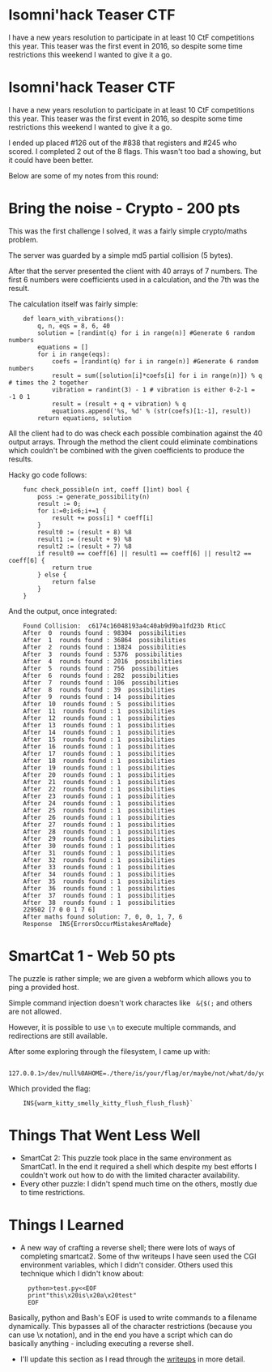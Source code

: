 # Isomni'hack Teaser CTF

I have a new years resolution to participate in at least 10 CtF competitions this year. This teaser was the first event in 2016, so despite some time restrictions this weekend I wanted to give it a go.


# Isomni'hack Teaser CTF

I have a new years resolution to participate in at least 10 CtF competitions
this year. This teaser was the first event in 2016, so despite some time restrictions
this weekend I wanted to give it a go.

I ended up placed #126 out of the #838 that registers and #245 who scored. I completed
2 out of the 8 flags. This wasn't too bad a showing, but it could have been better.

Below are some of my notes from this round:

# Bring the noise - Crypto - 200 pts 

This was the first challenge I solved, it was a fairly simple crypto/maths 
problem.

The server was guarded by a simple md5 partial collision (5 bytes).

After that the server presented the client with 40 arrays of 7 numbers. The first
6 numbers were coefficients used in a calculation, and the 7th was the result.

The calculation itself was fairly simple:

        def learn_with_vibrations():
            q, n, eqs = 8, 6, 40
            solution = [randint(q) for i in range(n)] #Generate 6 random numbers
            equations = []
            for i in range(eqs):
                coefs = [randint(q) for i in range(n)] #Generate 6 random numbers
                result = sum([solution[i]*coefs[i] for i in range(n)]) % q # times the 2 together
                vibration = randint(3) - 1 # vibration is either 0-2-1 =  -1 0 1
                result = (result + q + vibration) % q 
                equations.append('%s, %d' % (str(coefs)[1:-1], result))
            return equations, solution
   
All the client had to do was check each possible combination against the 40 output
arrays. Through the method the client could eliminate combinations which couldn't
be combined with the given coefficients to produce the results.

Hacky go code follows:

        func check_possible(n int, coeff []int) bool {
            poss := generate_possibility(n) 
            result := 0;
            for i:=0;i<6;i+=1 {
                result += poss[i] * coeff[i]
            }
            result0 := (result + 8) %8
            result1 := (result + 9) %8
            result2 := (result + 7) %8
            if result0 == coeff[6] || result1 == coeff[6] || result2 == coeff[6] {
                return true
            } else {
                return false
            } 
        }

And the output, once integrated:

        Found Collision:  c6174c16048193a4c40ab9d9ba1fd23b RticC
        After  0  rounds found : 98304  possibilities
        After  1  rounds found : 36864  possibilities
        After  2  rounds found : 13824  possibilities
        After  3  rounds found : 5376  possibilities
        After  4  rounds found : 2016  possibilities
        After  5  rounds found : 756  possibilities
        After  6  rounds found : 282  possibilities
        After  7  rounds found : 106  possibilities
        After  8  rounds found : 39  possibilities
        After  9  rounds found : 14  possibilities
        After  10  rounds found : 5  possibilities
        After  11  rounds found : 1  possibilities
        After  12  rounds found : 1  possibilities
        After  13  rounds found : 1  possibilities
        After  14  rounds found : 1  possibilities
        After  15  rounds found : 1  possibilities
        After  16  rounds found : 1  possibilities
        After  17  rounds found : 1  possibilities
        After  18  rounds found : 1  possibilities
        After  19  rounds found : 1  possibilities
        After  20  rounds found : 1  possibilities
        After  21  rounds found : 1  possibilities
        After  22  rounds found : 1  possibilities
        After  23  rounds found : 1  possibilities
        After  24  rounds found : 1  possibilities
        After  25  rounds found : 1  possibilities
        After  26  rounds found : 1  possibilities
        After  27  rounds found : 1  possibilities
        After  28  rounds found : 1  possibilities
        After  29  rounds found : 1  possibilities
        After  30  rounds found : 1  possibilities
        After  31  rounds found : 1  possibilities
        After  32  rounds found : 1  possibilities
        After  33  rounds found : 1  possibilities
        After  34  rounds found : 1  possibilities
        After  35  rounds found : 1  possibilities
        After  36  rounds found : 1  possibilities
        After  37  rounds found : 1  possibilities
        After  38  rounds found : 1  possibilities
        229502 [7 0 0 1 7 6]
        After maths found solution: 7, 0, 0, 1, 7, 6
        Response  INS{ErrorsOccurMistakesAreMade}


# SmartCat 1 - Web 50 pts

The puzzle is rather simple; we are given a webform which allows you to ping a provided
host.

Simple command injection doesn't work charactes like ` &{$(;` and others are not allowed.

However, it is possible to use `\n` to execute multiple commands, and redirections are still available.

After some exploring through the filesystem, I came up with:

        127.0.0.1>/dev/null%0AHOME=./there/is/your/flag/or/maybe/not/what/do/you/think/really/please/tell/me/seriously/though/here/is/the/%0Acd%0Acat<flag

Which provided the flag:

        INS{warm_kitty_smelly_kitty_flush_flush_flush}`

# Things That Went Less Well

* SmartCat 2: This puzzle took place in the same environment as SmartCat1. In the end it required a shell which despite my best efforts I couldn't work out how to do with the limited character availability.
* Every other puzzle: I didn't spend much time on the others, mostly due to time restrictions.

# Things I Learned

* A new way of crafting a reverse shell; there were lots of ways of completing smartcat2. Some of thw writeups
I have seen used the CGI environment variables, which I didn't consider. Others used this technique which I didn't know about:

        python>test.py<<EOF
        print"this\x20is\x20a\x20test"
        EOF

Basically, python and Bash's EOF is used to write commands to a filename dynamically. This bypasses all of the character restrictions (because you can use \x notation), and in the end you have a script which can do basically anything - including executing a reverse shell.

* I'll update this section as I read through the [writeups](https://github.com/ctfs/write-ups-2016/tree/master/insomnihack-teaser-2016) in more detail.


